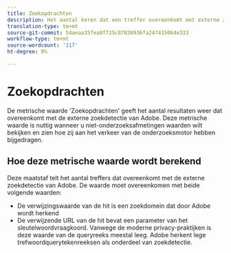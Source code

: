 ```yaml
---
title: Zoekopdrachten
description: Het aantal keren dat een treffer overeenkomt met externe zoekcriteria.
translation-type: tm+mt
source-git-commit: 54aeaa35fea8f725c87030936fa24f415064e333
workflow-type: tm+mt
source-wordcount: '117'
ht-degree: 0%

---
```



# Zoekopdrachten

De metrische waarde &#39;Zoekopdrachten&#39; geeft het aantal resultaten weer dat overeenkomt met de externe zoekdetectie van Adobe. Deze metrische waarde is nuttig wanneer u niet-onderzoeksafmetingen waarden wilt bekijken en zien hoe zij aan het verkeer van de onderzoeksmotor hebben bijgedragen.

## Hoe deze metrische waarde wordt berekend

Deze maatstaf telt het aantal treffers dat overeenkomt met de externe zoekdetectie van Adobe. De waarde moet overeenkomen met beide volgende waarden:

* De verwijzingswaarde van de hit is een zoekdomein dat door Adobe wordt herkend
* De verwijzende URL van de hit bevat een parameter van het sleutelwoordvraagkoord. Vanwege de moderne privacy-praktijken is deze waarde van de queryreeks meestal leeg. Adobe herkent lege trefwoordquerytekenreeksen als onderdeel van zoekdetectie.

